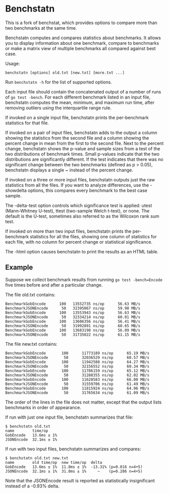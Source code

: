 # Benchstatn

This is a fork of benchstat, which provides options to compare more than two
benchmarks at the same time.

Benchstatn computes and compares statistics about benchmarks. It allows you
to display information about one benchmark, compare to benchmarks or make a
matrix view of multiple benchmarks all compared against best case.

Usage:

    benchstatn [options] old.txt [new.txt] [more.txt ...]

Run `benchstatn -h` for the list of supported options.

Each input file should contain the concatenated output of a number of runs
of `go test -bench`. For each different benchmark listed in an input file,
benchstatn computes the mean, minimum, and maximum run time, after removing
outliers using the interquartile range rule.

If invoked on a single input file, benchstatn prints the per-benchmark
statistics for that file.

If invoked on a pair of input files, benchstatn adds to the output a column
showing the statistics from the second file and a column showing the percent
change in mean from the first to the second file. Next to the percent
change, benchstatn shows the p-value and sample sizes from a test of the two
distributions of benchmark times. Small p-values indicate that the two
distributions are significantly different. If the test indicates that there
was no significant change between the two benchmarks (defined as p > 0.05),
benchstatn displays a single ~ instead of the percent change.

If invoked on a three or more input files, benchstatn outputs just the raw 
statistics from all the files. If you want to analyze differences, use the
-showdelta options, this compares every benchmark to the best case sample.

The -delta-test option controls which significance test is applied: utest
(Mann-Whitney U-test), ttest (two-sample Welch t-test), or none. The default
is the U-test, sometimes also referred to as the Wilcoxon rank sum test.

If invoked on more than two input files, benchstatn prints the per-benchmark
statistics for all the files, showing one column of statistics for each
file, with no column for percent change or statistical significance.

The -html option causes benchstatn to print the results as an HTML table.

## Example

Suppose we collect benchmark results from running `go test -bench=Encode`
five times before and after a particular change.

The file old.txt contains:

    BenchmarkGobEncode   	100	  13552735 ns/op	  56.63 MB/s
    BenchmarkJSONEncode  	 50	  32395067 ns/op	  59.90 MB/s
    BenchmarkGobEncode   	100	  13553943 ns/op	  56.63 MB/s
    BenchmarkJSONEncode  	 50	  32334214 ns/op	  60.01 MB/s
    BenchmarkGobEncode   	100	  13606356 ns/op	  56.41 MB/s
    BenchmarkJSONEncode  	 50	  31992891 ns/op	  60.65 MB/s
    BenchmarkGobEncode   	100	  13683198 ns/op	  56.09 MB/s
    BenchmarkJSONEncode  	 50	  31735022 ns/op	  61.15 MB/s

The file new.txt contains:

    BenchmarkGobEncode   	 100	  11773189 ns/op	  65.19 MB/s
    BenchmarkJSONEncode  	  50	  32036529 ns/op	  60.57 MB/s
    BenchmarkGobEncode   	 100	  11942588 ns/op	  64.27 MB/s
    BenchmarkJSONEncode  	  50	  32156552 ns/op	  60.34 MB/s
    BenchmarkGobEncode   	 100	  11786159 ns/op	  65.12 MB/s
    BenchmarkJSONEncode  	  50	  31288355 ns/op	  62.02 MB/s
    BenchmarkGobEncode   	 100	  11628583 ns/op	  66.00 MB/s
    BenchmarkJSONEncode  	  50	  31559706 ns/op	  61.49 MB/s
    BenchmarkGobEncode   	 100	  11815924 ns/op	  64.96 MB/s
    BenchmarkJSONEncode  	  50	  31765634 ns/op	  61.09 MB/s

The order of the lines in the file does not matter, except that the output
lists benchmarks in order of appearance.

If run with just one input file, benchstatn summarizes that file:

    $ benchstatn old.txt
    name        time/op
    GobEncode   13.6ms ± 1%
    JSONEncode  32.1ms ± 1%

If run with two input files, benchstatn summarizes and compares:

    $ benchstatn old.txt new.txt
    name        old time/op  new time/op  delta
    GobEncode   13.6ms ± 1%  11.8ms ± 1%  -13.31% (p=0.016 n=4+5)
    JSONEncode  32.1ms ± 1%  31.8ms ± 1%     ~    (p=0.286 n=4+5)

Note that the JSONEncode result is reported as statistically insignificant
instead of a -0.93% delta.
